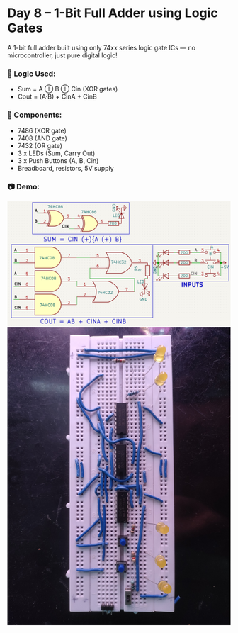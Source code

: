 # Day 8 – 1-Bit Full Adder using Logic Gates

A 1-bit full adder built using only 74xx series logic gate ICs — no microcontroller, just pure digital logic!

### 🧠 Logic Used:
- Sum = A ⊕ B ⊕ Cin (XOR gates)
- Cout = (A·B) + CinA + CinB

### 🔧 Components:
- 7486 (XOR gate)
- 7408 (AND gate)
- 7432 (OR gate)
- 3 x LEDs (Sum, Carry Out)
- 3 x Push Buttons (A, B, Cin)
- Breadboard, resistors, 5V supply

### 📷 Demo:
![Circuit Diagram](./Circuit_Diagram.png)
![Working Demo](./Demo_Image.jpg)
